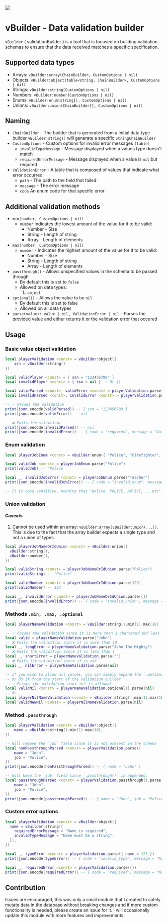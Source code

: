 <img src="https://i.imgur.com/VW17b7j.png" style="display: block; margin: 0 auto; margin-bottom: 40px;" />

# vBuilder - Data validation builder

`vBuilder` ( validationBuilder ) is a tool that is focused on building validation schemas to ensure that the data received matches a specific specification.

## Supported data types

- Arrays: `vBuilder:array(ChainBuilder, CustomOptions | nil)`
- Objects: `vBuilder:object(table<string, ChainBuilder>, CustomOptions | nil)`
- Strings: `vBuilder:string(CustomOptions | nil)`
- Numbers: `vBuilder:number(CustomOptions | nil)`
- Enums: `vBuilder:enum(string[], CustomOptions | nil)`
- Unions: `vBuilder:union(ChainBuilder[], CustomOptions | nil)`

## Naming

- `ChainBuilder` - The builder that is generated from a initial data type builder `vBuilder:string()` will generate a specific `StringChainBuilder`
- `CustomOptions` - Custom options for invalid error messages `(table)`
  - `invalidTypeMessage` - Message displayed when a values type doesn't match
  - `requiredErrorMessage` - Message displayed when a value is `nil` but required
- `ValidationError` - A table that is composed of values that indicate what error occurred
  - `path` - The path to the field that failed
  - `message` - The error message
  - `code` An enum code for that specific error

## Additional validation methods

- `min(number, CustomOptions | nil)`
  - `number` Indicates the lowest amount of the value for it to be valid:
    - Number - Size
    - String - Length of string
    - Array - Length of elements
- `max(number, CustomOptions | nil)`
  - `number` - Indicates the highest amount of the value for it to be valid:
    - Number - Size
    - String - Length of string
    - Array - Length of elements
- `passthrough()` - Allows unspecified values in the schema to be passed through
  - By default this is set to `false`
  - Allowed on data types:
    1. `object`
- `optional()` - Allows the value to be `nil`
  - By default this is set to false
  - Allowed on all data types
- `parse(value): value | nil, ValidationError | nil` - Parses the provided value and either returns it or the validation error that occured

## Usage

### Basic value object validation

```lua
local playerValidation <const> = vBuilder:object({
	ssn = vBuilder:string()
})

local validPlayer <const> = { ssn = "123456789" }
local invalidPlayer <const> = { ssn = nil } -- Or {}

local validParsed <const>, validError <const> = playerValidation.parse(validPlayer)
local invalidParsed <const>, invalidError <const> = playerValidation.parse(invalidPlayer)

-- ✅ Passes the validation
print(json.encode(validParsed)) -- { ssn = "123456789 }
print(json.encode(validError)) -- nil

-- ❌ Fails the validation
print(json.encode(invalidParsed)) -- nil
print(json.encode(invalidError)) -- { code = "required", message = "Value is required", }
```

### Enum validation

```lua
local playerJobEnum <const> = vBuilder:enum({ "Police", "Firefighter", "Doctor" })

local validJob <const> = playerJobEnum.parse("Police")
print(validJob) -- "Police

local _, invalidJobError <const> = playerJobEnum.parse("Teacher")
print(json.encode(invalidJobError)) -- { code = "invalid_enum", message = "Value is not a valid enum", path = "" }

-- It is case sensitive, meaning that "police, POLICE, pOlIcE, ...etc" will fail the validation
```

### Union validation

#### Caveats

1. Cannot be used within an array: `vBuilder:array(vBuilder:union(...))`. This is due to the fact that the array builder expects a single type and not a union of types.

```lua
local playerJobNameOrIdUnion <const> = vBuilder:union({
  vBuilder:string(),
  vBuilder:number(),
})

local validString <const> = playerJobNameOrIdUnion.parse("Police")
print(validString) -- "Police"

local validNumber <const> = playerJobNameOrIdUnion.parse(123)
print(validNumber) -- 123

local _, invalidError <const> = playerJobNameOrIdUnion.parse({})
print(json.encode(invalidError)) -- { code = "invalid_union", message = "Invalid union. Received: table, expected: string, number", path = "" }
```

### Methods `.min, .max, .optional`

```lua
local playerNameValidation <const> = vBuilder:string().min(1).max(10)

-- ✅ Passes the validation since it is more than 1 characted and less than 10
local valid = playerNameValidation.parse("John")
-- ❌ Fails the validation since it is more than 10
local _, longError = playerNameValidation.parse("John The Mighty")
-- ❌ Fails the validation since it is less than 1
local _, shortError = playerNameValidation.parse("")
-- ❌ Fails the validation since it is nil
local _, nilError = playerNameValidation.parse(nil)

-- If you wish to allow nil values, you can simply append the `.optional()` method
-- Or do if from the start of the validation builder
-- ✅ Passes the validation since nil is allowed
local validNil <const> = playerNameValidation.optional().parse(nil)
-- Or
local playerNilNameValidation <const> = vBuilder:string().min(1).max(10).optional()
local validNewNil <const> = playerNilNameValidation.parse(nil)
```

### Method `.passthrough`

```lua
local playerValidation <const> = vBuilder:object({
	name = vBuilder:string().min(1).max(10),
})

-- Will remove the `job` field since it is not present in the schema
local nonPassthroughParsed <const> = playerValidation.parse({
	name = "John",
	job = "Police",
})
print(json.encode(nonPassthroughParsed)) -- { name = "John" }

-- Will keep the `job` field since `.passthrough()` is appended.
local passthroughParsed <const> = playerValidation.passthrough().parse({
	name = "John",
	job = "Police",
})
print(json.encode(passthroughParsed)) -- { name = "John", job = "Police" }
```

### Custom error options

```lua
local playerValidation <const> = vBuilder:object({
  name = vBuilder:string({
    requiredErrorMessage = "Name is required",
    invalidTypeMessage = "Name must be a string",
  }),
})

local _, typeError <const> = playerValidation.parse({ name = 123 })
print(json.encode(typeError)) -- { code = "invalid_type", message = "Name must be a string", path = "" }

local _, requiredError <const> = playerValidation.parse({})
print(json.encode(requiredError)) -- { code = "required", message = "Name is required", path = ""}
```

## Contribution

Issues are encouraged, this was only a small module that I created to safely mutate data in the database without breaking changes and if more custom functionality is needed, please create an issue for it. I will occasionally update this module with more features and improvements.
